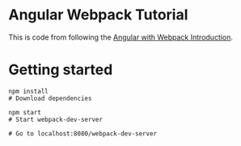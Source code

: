 # Angular Webpack Tutorial
This is code from following the [Angular with Webpack Introduction](https://egghead.io/lessons/angularjs-angular-with-webpack-introduction).

# Getting started
``` shell
npm install
# Download dependencies

npm start
# Start webpack-dev-server

# Go to localhost:8080/webpack-dev-server
```